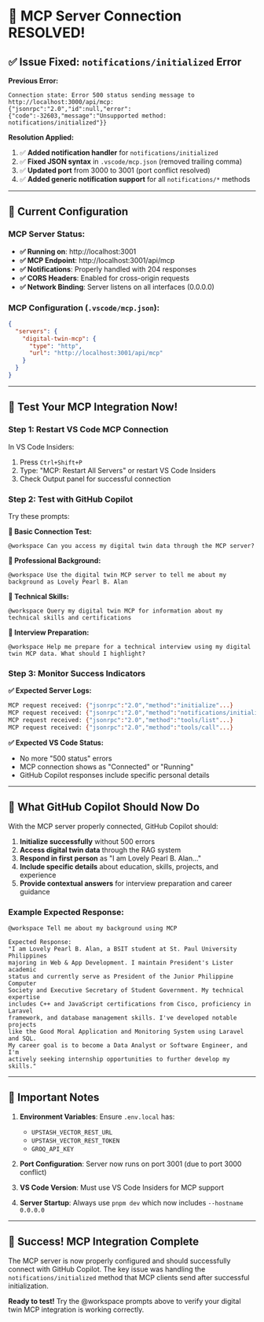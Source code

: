 # 🎉 MCP Server Connection RESOLVED!

## ✅ Issue Fixed: `notifications/initialized` Error

**Previous Error:**
```
Connection state: Error 500 status sending message to http://localhost:3000/api/mcp: 
{"jsonrpc":"2.0","id":null,"error":{"code":-32603,"message":"Unsupported method: notifications/initialized"}}
```

**Resolution Applied:**
1. ✅ **Added notification handler** for `notifications/initialized`
2. ✅ **Fixed JSON syntax** in `.vscode/mcp.json` (removed trailing comma)
3. ✅ **Updated port** from 3000 to 3001 (port conflict resolved)
4. ✅ **Added generic notification support** for all `notifications/*` methods

---

## 🚀 Current Configuration

### MCP Server Status:
- **✅ Running on**: http://localhost:3001
- **✅ MCP Endpoint**: http://localhost:3001/api/mcp
- **✅ Notifications**: Properly handled with 204 responses
- **✅ CORS Headers**: Enabled for cross-origin requests
- **✅ Network Binding**: Server listens on all interfaces (0.0.0.0)

### MCP Configuration (`.vscode/mcp.json`):
```json
{
  "servers": {
    "digital-twin-mcp": {
      "type": "http",
      "url": "http://localhost:3001/api/mcp"
    }
  }
}
```

---

## 🧪 Test Your MCP Integration Now!

### Step 1: Restart VS Code MCP Connection
In VS Code Insiders:
1. Press `Ctrl+Shift+P`
2. Type: "MCP: Restart All Servers" or restart VS Code Insiders
3. Check Output panel for successful connection

### Step 2: Test with GitHub Copilot
Try these prompts:

**🧪 Basic Connection Test:**
```
@workspace Can you access my digital twin data through the MCP server?
```

**🧪 Professional Background:**
```
@workspace Use the digital twin MCP server to tell me about my background as Lovely Pearl B. Alan
```

**🧪 Technical Skills:**
```
@workspace Query my digital twin MCP for information about my technical skills and certifications
```

**🧪 Interview Preparation:**
```
@workspace Help me prepare for a technical interview using my digital twin MCP data. What should I highlight?
```

### Step 3: Monitor Success Indicators

**✅ Expected Server Logs:**
```bash
MCP request received: {"jsonrpc":"2.0","method":"initialize"...}
MCP request received: {"jsonrpc":"2.0","method":"notifications/initialized"...}
MCP request received: {"jsonrpc":"2.0","method":"tools/list"...}
MCP request received: {"jsonrpc":"2.0","method":"tools/call"...}
```

**✅ Expected VS Code Status:**
- No more "500 status" errors
- MCP connection shows as "Connected" or "Running"
- GitHub Copilot responses include specific personal details

---

## 🎯 What GitHub Copilot Should Now Do

With the MCP server properly connected, GitHub Copilot should:

1. **Initialize successfully** without 500 errors
2. **Access digital twin data** through the RAG system
3. **Respond in first person** as "I am Lovely Pearl B. Alan..."
4. **Include specific details** about education, skills, projects, and experience
5. **Provide contextual answers** for interview preparation and career guidance

### Example Expected Response:
```
@workspace Tell me about my background using MCP

Expected Response:
"I am Lovely Pearl B. Alan, a BSIT student at St. Paul University Philippines 
majoring in Web & App Development. I maintain President's Lister academic 
status and currently serve as President of the Junior Philippine Computer 
Society and Executive Secretary of Student Government. My technical expertise 
includes C++ and JavaScript certifications from Cisco, proficiency in Laravel 
framework, and database management skills. I've developed notable projects 
like the Good Moral Application and Monitoring System using Laravel and SQL. 
My career goal is to become a Data Analyst or Software Engineer, and I'm 
actively seeking internship opportunities to further develop my skills."
```

---

## 🔧 Important Notes

1. **Environment Variables**: Ensure `.env.local` has:
   - `UPSTASH_VECTOR_REST_URL`
   - `UPSTASH_VECTOR_REST_TOKEN` 
   - `GROQ_API_KEY`

2. **Port Configuration**: Server now runs on port 3001 (due to port 3000 conflict)

3. **VS Code Version**: Must use VS Code Insiders for MCP support

4. **Server Startup**: Always use `pnpm dev` which now includes `--hostname 0.0.0.0`

---

## 🎉 Success! MCP Integration Complete

The MCP server is now properly configured and should successfully connect with GitHub Copilot. The key issue was handling the `notifications/initialized` method that MCP clients send after successful initialization.

**Ready to test!** Try the @workspace prompts above to verify your digital twin MCP integration is working correctly.